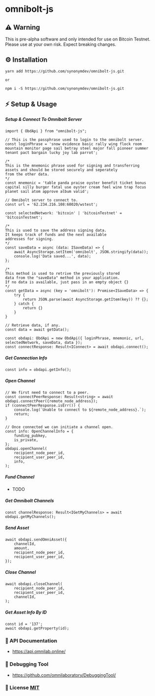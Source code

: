 # omnibolt-js

## ⚠️ Warning
This is pre-alpha software and only intended for use on Bitcoin Testnet. Please use at your own risk. Expect breaking changes.

## ⚙️ Installation

```
yarn add https://github.com/synonymdev/omnibolt-js.git

or

npm i -S https://github.com/synonymdev/omnibolt-js.git
```

## ⚡️ Setup & Usage

##### Setup & Connect To Omnibolt Server

```
import { ObdApi } from "omnibolt-js";

// This is the passphrase used to login to the omnibolt server.
const loginPhrase = 'snow evidence basic rally wing flock room mountain monitor page sail betray steel major fall pioneer summer tenant pact bargain lucky joy lab parrot';

/*
This is the mnemonic phrase used for signing and transferring
assets and should be stored securely and seperately
from the other data.
*/
const mnemonic = 'table panda praise oyster benefit ticket bonus capital silly burger fatal use oyster cream feel wine trap focus planet sail atom approve album valid';

// Omnibolt server to connect to.
const url = '62.234.216.108:60020/wstest';

const selectedNetwork: 'bitcoin' | 'bitcoinTestnet' = 'bitcoinTestnet';

/*
This is used to save the address signing data.
It keeps track of funds and the next available
addresses for signing.
*/
const saveData = async (data: ISaveData) => {
    await AsyncStorage.setItem('omnibolt', JSON.stringify(data));
    console.log('Data saved...', data);
};

/*
This method is used to retrive the previously stored
data from the "saveData" method in your application.
If no data is available, just pass in an empty object {}
*/
const getData = async (key = 'omnibolt'): Promise<ISaveData> => {
    try {
        return JSON.parse(await AsyncStorage.getItem(key)) ?? {};
    } catch {
        return {}
    }
}

// Retrieve data, if any.
const data = await getData();

const obdapi: ObdApi = new ObdApi({ loginPhrase, mnemonic, url, selectedNetwork, saveData, data });
const connectResponse: Result<IConnect> = await obdapi.connect();
```

##### Get Connection Info
```
const info = obdapi.getInfo();
```

##### Open Channel
```
// We first need to connect to a peer.
const connectPeerResponse: Result<string> = await obdapi.connectPeer({remote_node_address});
if (connectPeerResponse.isErr()) {
    console.log(`Unable to connect to ${remote_node_address}.`);
    return;
}

// Once connected we can initiate a channel open.
const info: OpenChannelInfo = {
    funding_pubkey,
    is_private,
};
obdapi.openChannel(
    recipient_node_peer_id,
    recipient_user_peer_id,
    info,
);
```

##### Fund Channel
 - TODO

##### Get Omnibolt Channels
```
const channelResponse: Result<IGetMyChannels> = await obdapi.getMyChannels();
```

##### Send Asset
```
await obdapi.sendOmniAsset({
    channelId,
    amount,
    recipient_node_peer_id,
    recipient_user_peer_id,
});
```

##### Close Channel
```
await obdapi.closeChannel(
    recipient_node_peer_id,
    recipient_user_peer_id,
    channelId,
);
```

##### Get Asset Info By ID
```
const id = '137';
await obdapi.getProperty(id);
```

### 📖 API Documentation

 - https://api.omnilab.online/
 
### 🤖 Debugging Tool

 - https://github.com/omnilaboratory/DebuggingTool/
           
### 📝️ License [MIT](https://github.com/synonymdev/omnibolt-js/blob/master/LICENSE)
